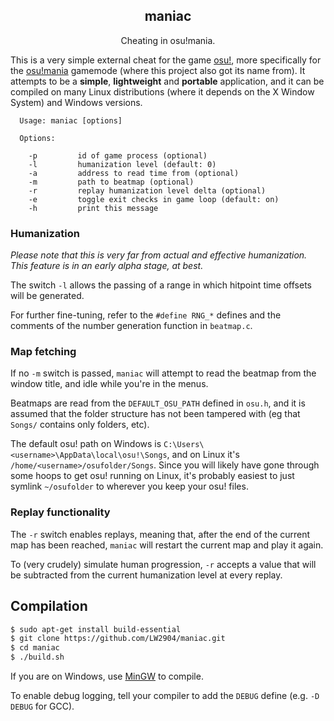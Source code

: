 <h2 align="center">maniac</h2>

<p align="center">Cheating in osu!mania.</p>

This is a very simple external cheat for the game [osu!](https://osu.ppy.sh/), more specifically for the [osu!mania](https://osu.ppy.sh/help/wiki/Game_Modes/osu!mania) gamemode (where this project also got its name from). It attempts to be a __simple__, __lightweight__ and __portable__ application, and it can be compiled on many Linux distributions (where it depends on the X Window System) and Windows versions.

```
  Usage: maniac [options]

  Options:

    -p         id of game process (optional)
    -l         humanization level (default: 0)
    -a         address to read time from (optional)
    -m         path to beatmap (optional)
    -r         replay humanization level delta (optional)
    -e         toggle exit checks in game loop (default: on)
    -h         print this message

```

### Humanization

_Please note that this is very far from actual and effective humanization. This feature is in an early alpha stage, at best._

The switch `-l` allows the passing of a range in which hitpoint time offsets will be generated.

For further fine-tuning, refer to the `#define RNG_*` defines and the comments of the number generation function in `beatmap.c`.

### Map fetching

If no `-m` switch is passed, `maniac` will attempt to read the beatmap from the window title, and idle while you're in the menus.

Beatmaps are read from the `DEFAULT_OSU_PATH` defined in `osu.h`, and it is assumed that the folder structure has not been tampered with (eg that `Songs/` contains only folders, etc).

The default osu! path on Windows is `C:\Users\<username>\AppData\local\osu!\Songs`, and on Linux it's `/home/<username>/osufolder/Songs`. Since you will likely have gone through some hoops to get osu! running on Linux, it's probably easiest to just symlink `~/osufolder` to wherever you keep your osu! files. 

### Replay functionality

The `-r` switch enables replays, meaning that, after the end of the current map has been reached, `maniac` will restart the current map and play it again.

To (very crudely) simulate human progression, `-r` accepts a value that will be subtracted from the current humanization level at every replay.

## Compilation

```bash
$ sudo apt-get install build-essential
$ git clone https://github.com/LW2904/maniac.git
$ cd maniac
$ ./build.sh
```

If you are on Windows, use [MinGW](http://www.mingw.org/) to compile.

To enable debug logging, tell your compiler to add the `DEBUG` define (e.g. `-D DEBUG` for GCC).
